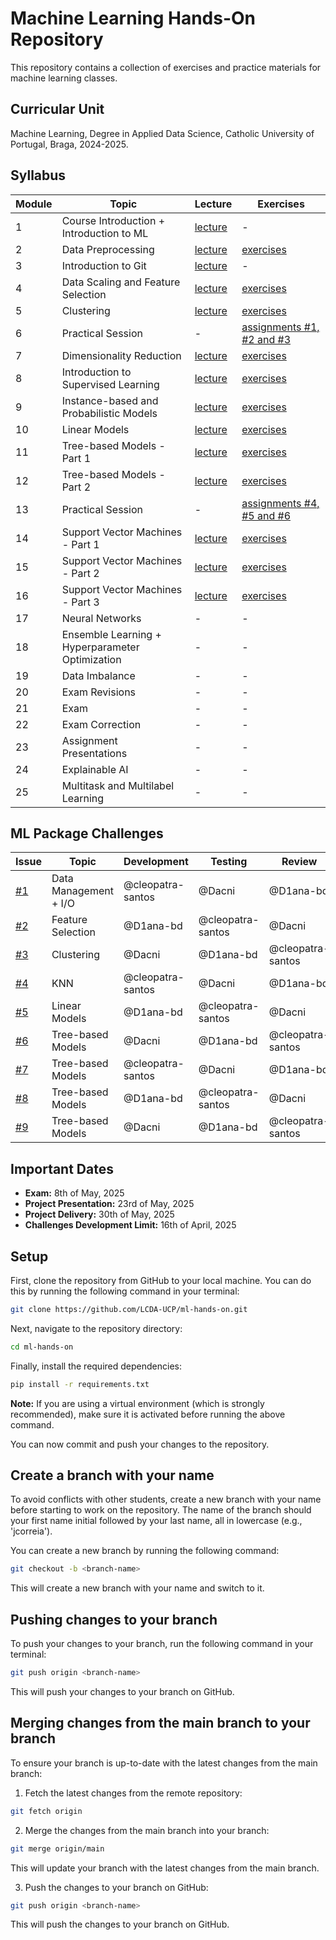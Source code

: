 # Machine Learning Hands-On Repository

This repository contains a collection of exercises and practice materials for machine learning classes.

## Curricular Unit
Machine Learning, Degree in Applied Data Science, Catholic University of Portugal, Braga, 2024-2025.

## Syllabus

| **Module** | **Topic**                                        | **Lecture**                                                                     | **Exercises**                                                                      |
|------------|--------------------------------------------------|---------------------------------------------------------------------------------|------------------------------------------------------------------------------------|
| 1          | Course Introduction + Introduction to ML         | [lecture](https://github.com/LCDA-UCP/ml-hands-on/tree/main/lectures/session01) | -                                                                                  |
| 2          | Data Preprocessing                               | [lecture](https://github.com/LCDA-UCP/ml-hands-on/tree/main/lectures/session02) | [exercises](https://github.com/LCDA-UCP/ml-hands-on/tree/main/exercises/session02) |
| 3          | Introduction to Git                              | [lecture](https://github.com/LCDA-UCP/ml-hands-on/tree/main/lectures/session03) | -                                                                                  |
| 4          | Data Scaling and Feature Selection               | [lecture](https://github.com/LCDA-UCP/ml-hands-on/tree/main/lectures/session04) | [exercises](https://github.com/LCDA-UCP/ml-hands-on/tree/main/exercises/session04) |
| 5          | Clustering                                       | [lecture](https://github.com/LCDA-UCP/ml-hands-on/tree/main/lectures/session05) | [exercises](https://github.com/LCDA-UCP/ml-hands-on/tree/main/exercises/session05) |
| 6          | Practical Session                                | -                                                                               | [assignments #1, #2 and #3](https://github.com/LCDA-UCP/ml-hands-on/issues)        |
| 7          | Dimensionality Reduction                         | [lecture](https://github.com/LCDA-UCP/ml-hands-on/tree/main/lectures/session07) | [exercises](https://github.com/LCDA-UCP/ml-hands-on/tree/main/exercises/session07) |
| 8          | Introduction to Supervised Learning              | [lecture](https://github.com/LCDA-UCP/ml-hands-on/tree/main/lectures/session08) | [exercises](https://github.com/LCDA-UCP/ml-hands-on/tree/main/exercises/session08) |
| 9          | Instance-based and Probabilistic Models          | [lecture](https://github.com/LCDA-UCP/ml-hands-on/tree/main/lectures/session09) | [exercises](https://github.com/LCDA-UCP/ml-hands-on/tree/main/exercises/session09) |
| 10         | Linear Models                                    | [lecture](https://github.com/LCDA-UCP/ml-hands-on/tree/main/lectures/session10) | [exercises](https://github.com/LCDA-UCP/ml-hands-on/tree/main/exercises/session10) |
| 11         | Tree-based Models - Part 1                       | [lecture](https://github.com/LCDA-UCP/ml-hands-on/tree/main/lectures/session11) | [exercises](https://github.com/LCDA-UCP/ml-hands-on/tree/main/exercises/session11) |
| 12         | Tree-based Models - Part 2                       | [lecture](https://github.com/LCDA-UCP/ml-hands-on/tree/main/lectures/session12) | [exercises](https://github.com/LCDA-UCP/ml-hands-on/tree/main/exercises/session12) |
| 13         | Practical Session                                | -                                                                               | [assignments #4, #5 and #6](https://github.com/LCDA-UCP/ml-hands-on/issues)        |
| 14         | Support Vector Machines - Part 1                 | [lecture](https://github.com/LCDA-UCP/ml-hands-on/tree/main/lectures/session14) | [exercises](https://github.com/LCDA-UCP/ml-hands-on/tree/main/exercises/session14) |
| 15         | Support Vector Machines - Part 2                 | [lecture](https://github.com/LCDA-UCP/ml-hands-on/tree/main/lectures/session15) | [exercises](https://github.com/LCDA-UCP/ml-hands-on/tree/main/exercises/session15) |
| 16         | Support Vector Machines - Part 3                 | [lecture](https://github.com/LCDA-UCP/ml-hands-on/tree/main/lectures/session16) | [exercises](https://github.com/LCDA-UCP/ml-hands-on/tree/main/exercises/session16) |
| 17         | Neural Networks                                  | -                                                                               | -                                                                                  |
| 18         | Ensemble Learning + Hyperparameter Optimization  | -                                                                               | -                                                                                  |
| 19         | Data Imbalance                                   | -                                                                               | -                                                                                  |
| 20         | Exam Revisions                                   | -                                                                               | -                                                                                  |
| 21         | Exam                                             | -                                                                               | -                                                                                  |
| 22         | Exam Correction                                  | -                                                                               | -                                                                                  |
| 23         | Assignment Presentations                         | -                                                                               | -                                                                                  |
| 24         | Explainable AI                                   | -                                                                               | -                                                                                  |
| 25         | Multitask and Multilabel Learning                | -                                                                               | -                                                                                  |

## ML Package Challenges

| **Issue**                                                | **Topic**             | **Development** | **Testing**    | **Review** |
|----------------------------------------------------------|-----------------------|-------------|----------------|-------|
| [#1](https://github.com/LCDA-UCP/ml-hands-on/issues/1)   | Data Management + I/O | @cleopatra-santos | @Dacni         | @D1ana-bd |
| [#2](https://github.com/LCDA-UCP/ml-hands-on/issues/2)   | Feature Selection     | @D1ana-bd   | @cleopatra-santos | @Dacni |
| [#3](https://github.com/LCDA-UCP/ml-hands-on/issues/3)   | Clustering            | @Dacni      | @D1ana-bd      | @cleopatra-santos |
| [#4](https://github.com/LCDA-UCP/ml-hands-on/issues/4)   | KNN                   | @cleopatra-santos | @Dacni         | @D1ana-bd |
| [#5](https://github.com/LCDA-UCP/ml-hands-on/issues/5)   | Linear Models         | @D1ana-bd   | @cleopatra-santos | @Dacni |
| [#6](https://github.com/LCDA-UCP/ml-hands-on/issues/7)   | Tree-based Models     | @Dacni      | @D1ana-bd      | @cleopatra-santos |
| [#7](https://github.com/LCDA-UCP/ml-hands-on/issues/11)  | Tree-based Models     | @cleopatra-santos     | @Dacni     | @D1ana-bd |
| [#8](https://github.com/LCDA-UCP/ml-hands-on/issues/12)  | Tree-based Models     | @D1ana-bd            | @cleopatra-santos         | @Dacni |
| [#9](https://github.com/LCDA-UCP/ml-hands-on/issues/13)  | Tree-based Models     | @Dacni      | @D1ana-bd      | @cleopatra-santos |

## Important Dates

- **Exam:** 8th of May, 2025
- **Project Presentation:** 23rd of May, 2025
- **Project Delivery:** 30th of May, 2025
- **Challenges Development Limit:** 16th of April, 2025

## Setup

First, clone the repository from GitHub to your local machine. You can do this by running the following command in your terminal:

```bash
git clone https://github.com/LCDA-UCP/ml-hands-on.git
```

Next, navigate to the repository directory:

```bash
cd ml-hands-on
```

Finally, install the required dependencies:

```bash
pip install -r requirements.txt
```

**Note:** If you are using a virtual environment (which is strongly recommended), make sure it is activated before running the above command.

You can now commit and push your changes to the repository.

## Create a branch with your name

To avoid conflicts with other students, create a new branch with your name before starting to work on the repository.
The name of the branch should your first name initial followed by your last name, all in lowercase (e.g., 'jcorreia').

You can create a new branch by running the following command:

```bash
git checkout -b <branch-name>
```

This will create a new branch with your name and switch to it.

## Pushing changes to your branch

To push your changes to your branch, run the following command in your terminal:

```bash
git push origin <branch-name>
```

This will push your changes to your branch on GitHub. 

## Merging changes from the main branch to your branch

To ensure your branch is up-to-date with the latest changes from the main branch:

1. Fetch the latest changes from the remote repository:

```bash
git fetch origin
```

2. Merge the changes from the main branch into your branch:

```bash
git merge origin/main
```

This will update your branch with the latest changes from the main branch.

3. Push the changes to your branch on GitHub:

```bash
git push origin <branch-name>
```

This will push the changes to your branch on GitHub.
